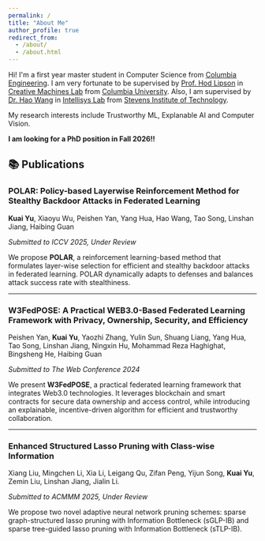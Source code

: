 ```yaml
---
permalink: /
title: "About Me"
author_profile: true
redirect_from: 
  - /about/
  - /about.html
---
```


Hi! I'm a first year master student in Computer Science from [Columbia Engineering](https://www.engineering.columbia.edu/). I am very fortunate to be supervised by [Prof. Hod Lipson](https://www.hodlipson.com/) in [Creative Machines Lab](https://www.creativemachineslab.com/) from [Columbia University](https://www.columbia.edu/). Also, I am supervised by [Dr. Hao Wang](https://intellisys.haow.us/haowang/) in [Intellisys Lab](https://intellisys.haow.us/) from [Stevens Institute of Technology](https://www.stevens.edu/). 

My research interests include Trustworthy ML, Explanable AI and Computer Vision.

**I am looking for a PhD position in Fall 2026!!**


## 📚 Publications
### POLAR: Policy-based Layerwise Reinforcement Method for Stealthy Backdoor Attacks in Federated Learning  

**Kuai Yu**, Xiaoyu Wu, Peishen Yan, Yang Hua, Hao Wang, Tao Song, Linshan Jiang, Haibing Guan  

*Submitted to ICCV 2025, Under Review*  

We propose **POLAR**, a reinforcement learning-based method that formulates layer-wise selection for efficient and stealthy backdoor attacks in federated learning. POLAR dynamically adapts to defenses and balances attack success rate with stealthiness.

---

### W3FedPOSE: A Practical WEB3.0-Based Federated Learning Framework with Privacy, Ownership, Security, and Efficiency  

Peishen Yan, **Kuai Yu**, Yaozhi Zhang, Yulin Sun, Shuang Liang, Yang Hua, Tao Song, Linshan Jiang, Ningxin Hu, Mohammad Reza Haghighat, Bingsheng He, Haibing Guan  

*Submitted to The Web Conference 2024*  

We present **W3FedPOSE**, a practical federated learning framework that integrates Web3.0 technologies. It leverages blockchain and smart contracts for secure data ownership and access control, while introducing an explainable, incentive-driven algorithm for efficient and trustworthy collaboration.

---

### Enhanced Structured Lasso Pruning with Class-wise Information

Xiang Liu, Mingchen Li, Xia Li, Leigang Qu, Zifan Peng, Yijun Song, **Kuai Yu**, Zemin Liu, Linshan Jiang, Jialin Li.

*Submitted to ACMMM 2025, Under Review*

We propose two novel adaptive neural network pruning schemes: sparse graph-structured lasso pruning with Information Bottleneck (sGLP-IB) and sparse tree-guided lasso pruning with Information Bottleneck (sTLP-IB). 



